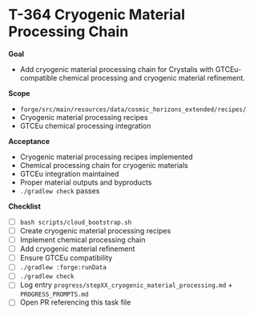 # T-364 Cryogenic Material Processing Chain

**Goal**

- Add cryogenic material processing chain for Crystalis with GTCEu-compatible chemical processing and cryogenic material refinement.

**Scope**

- `forge/src/main/resources/data/cosmic_horizons_extended/recipes/`
- Cryogenic material processing recipes
- GTCEu chemical processing integration

**Acceptance**

- Cryogenic material processing recipes implemented
- Chemical processing chain for cryogenic materials
- GTCEu integration maintained
- Proper material outputs and byproducts
- `./gradlew check` passes

**Checklist**

- [ ] `bash scripts/cloud_bootstrap.sh`
- [ ] Create cryogenic material processing recipes
- [ ] Implement chemical processing chain
- [ ] Add cryogenic material refinement
- [ ] Ensure GTCEu compatibility
- [ ] `./gradlew :forge:runData`
- [ ] `./gradlew check`
- [ ] Log entry `progress/stepXX_cryogenic_material_processing.md` + `PROGRESS_PROMPTS.md`
- [ ] Open PR referencing this task file
